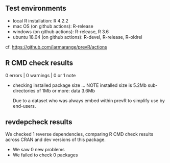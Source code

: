 ## Test environments

* local R installation: R 4.2.2
* mac OS (on github actions): R-release
* windows (on github actions): R-release, R 3.6
* ubuntu 18.04 (on github actions): R-devel, R-release, R-oldrel

cf. https://github.com/larmarange/prevR/actions

## R CMD check results

0 errors | 0 warnings | 0 or 1 note

* checking installed package size ... NOTE
  installed size is  5.2Mb
  sub-directories of 1Mb or more:
    data   3.6Mb
    
  Due to a dataset who was always embed within prevR
  to simplify use by end-users.


## revdepcheck results

We checked 1 reverse dependencies, comparing R CMD check results across CRAN and dev versions of this package.

 * We saw 0 new problems
 * We failed to check 0 packages